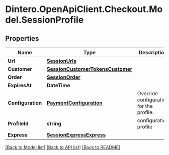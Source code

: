 # Dintero.OpenApiClient.Checkout.Model.SessionProfile

## Properties

Name | Type | Description | Notes
------------ | ------------- | ------------- | -------------
**Url** | [**SessionUrls**](SessionUrls.md) |  | 
**Customer** | [**SessionCustomerTokensCustomer**](SessionCustomerTokensCustomer.md) |  | [optional] 
**Order** | [**SessionOrder**](SessionOrder.md) |  | 
**ExpiresAt** | **DateTime** |  | [optional] 
**Configuration** | [**PaymentConfiguration**](PaymentConfiguration.md) | Override configuration for the profile.  | [optional] 
**ProfileId** | **string** | configuration profile  | 
**Express** | [**SessionExpressExpress**](SessionExpressExpress.md) |  | [optional] 

[[Back to Model list]](../README.md#documentation-for-models) [[Back to API list]](../README.md#documentation-for-api-endpoints) [[Back to README]](../README.md)

